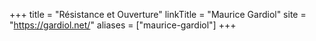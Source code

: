 +++
title = "Résistance et Ouverture"
linkTitle = "Maurice Gardiol"
site = "https://gardiol.net/"
aliases = ["maurice-gardiol"]
+++
